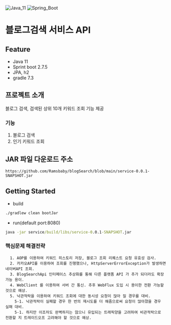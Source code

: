 ![Java_11](https://img.shields.io/badge/java-v1.11-red?logo=java)
![Spring_Boot](https://img.shields.io/badge/Spring_Boot-v2.7.5-green.svg?logo=spring)

# 블로그검색 서비스 API

## Feature
* Java 11
* Sprint boot 2.7.5
* JPA, h2
* gradle 7.3

## 프로젝트 소개
블로그 검색, 검색된 상위 10개 키워드 조회 기능 제공

### 기능
1. 블로그 검색
2. 인기 키워드 조회

## JAR 파일 다운로드 주소
```
https://github.com/Ramsbaby/blogSearch/blob/main/service-0.0.1-SNAPSHOT.jar
```

## Getting Started
* build
```cmd
./gradlew clean bootJar
```
* run(default port:8080)
```cmd
java -jar service/build/libs/service-0.0.1-SNAPSHOT.jar
```

### 핵심문제 해결전략
```
  1. AOP를 이용하여 키워드 히스토리 저장, 블로그 조회 리퀘스트 요청 유효성 검사.
  2. 카카오API를 이용하여 조회를 진행했으나, HttpServerErrorException가 발생하면 네이버API 조회.
  3. BlogSearchApi 인터페이스 추상화를 통해 다른 플랫폼 API 가 추가 되더라도 확장가능 용이.
  4. WebClient 를 이용하여 서버 간 통신. 추후 WebFlux 도입 시 용이한 전환 가능할 것으로 예상.
  5. 낙관적락을 이용하여 키워드 조회에 대한 동시성 요청이 많아 질 경우를 대비.
    5-1. 낙관적락이 실패할 경우 한 번의 재시도를 더 해줌으로써 요청이 많아졌을 경우 실패 대비.
    5-1. 하지만 이조차도 완벽하지는 않으니 유입되는 트래픽양을 고려하여 비관적락으로 전환할 지 트레이드오프 고려해야 할 것으로 예상. 
```


